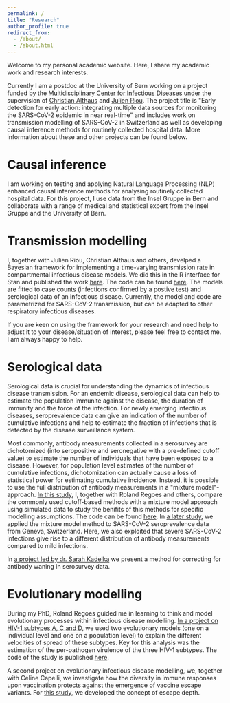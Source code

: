 ```yaml
---
permalink: /
title: "Research"
author_profile: true
redirect_from: 
  - /about/
  - /about.html
---
```


Welcome to my personal academic website. Here, I share my academic work and research interests. 

Currently I am a postdoc at the University of Bern working on a project funded by the [Multidisciplinary Center for Infectious Diseases](https://www.mcid.unibe.ch/) under the supervision of [Christian Althaus](https://calthaus.github.io/) and [Julien Riou](https://www.unisante.ch/fr/formation-recherche/annuaire-chercheurs/chercheur/riou-julien). The project title is "Early detection for early action: integrating multiple data
sources for monitoring the SARS-CoV-2 epidemic in near
real-time" and includes work on transmission modelling of SARS-CoV-2 in Switzerland as well as developing causal inference methods for routinely collected hospital data. More information about these and other projects can be found below.  

Causal inference
======

I am working on testing and applying Natural Language Processing (NLP) enhanced causal inference methods for analysing routinely collected hospital data. For this project, I use data from the Insel Gruppe in Bern and collaborate with a range of medical and statistical expert from the Insel Gruppe and the University of Bern. 

Transmission modelling
======

I, together with Julien Riou, Christian Althaus and others, develped a Bayesian framework for implementing a time-varying transmission rate in compartmental infectious disease models. We did this in the R interface for Stan and published the work [here](https://judithbouman.ch/publication/2024_bayesian). The code can be found [here](https://github.com/judithBouman2412/HETTMO). The models are fitted to case counts (infections confirmed by a postive test) and serological data of an infectious disease. Currently, the model and code are parametrized for SARS-CoV-2 transmission, but can be adapted to other respiratory infectious diseases. 

If you are keen on using the framework for your research and need help to adjust it to your disease/situation of interest, please feel free to contact me. I am always happy to help. 

Serological data
======

Serological data is crucial for understanding the dynamics of infectious disease transmission. For an endemic disease, serological data can help to estimate the population immunite against the disease, the duration of immunity and the force of the infection. For newly emerging infectious diseases, seroprevalence data can give an indication of the number of cumulative infections and help to estimate the fraction of infections that is detected by the disease surveillance system. 

Most commonly, antibody measurements collected in a serosurvey are dichotomized (into seropositive and seronegative with a pre-defined cutoff value) to estimate the number of individuals that have been exposed to a disease. However, for population level estimates of the number of cumulative infections, dichotomization can actually cause a loss of statistical power for estimating cumulative incidence. Instead, it is possible to use the full distribution of antibody measurements in a "mixture model"-approach. [In this study](https://judithbouman.ch/publication/2021_cum_inc), I, together with Roland Regoes and others, compare the commonly used cutoff-based methods with a mixture model approach using simulated data to study the benifits of this methods for specific modelling assumptions. The code can be found [here](https://github.com/JudithBouman2412/PIST). In [a later study](https://judithbouman.ch/publication/2022_applying), we applied the mixture model method to SARS-CoV-2 seroprevalence data from Geneva, Switzerland. Here, we also exploited that severe SARS-CoV-2 infections give rise to a different distribution of antibody measurements compared to mild infections. 

In [a project led by dr. Sarah Kadelka](https://judithbouman.ch/publication/2023_correcting) we present a method for correcting for antibody waning in serosurvey data.   


Evolutionary modelling
======

During my PhD, Roland Regoes guided me in learning to think and model evolutionary processes within infectious disease modelling. [In a project on HIV-1 subtypes A, C and D](https://judithbouman.ch/publication/2023_virulence), we used two evolutionary models (one on a individual level and one on a population level) to explain the different velocities of spread of these subtypes. Key for this analysis was the estimation of the per-pathogen virulence of the three HIV-1 subtypes. The code of the study is published [here](https://github.com/JudithBouman2412/PerPathogenVirulence_HIVsubtypes). 

A second project on evolutionary infectious disease modelling, we, together with Celine Capelli, we investigate how the diversity in immune responses upon vaccination protects against the emergence of vaccine escape variants. For [this study](https://judithbouman.ch/publication/2021_vaccine), we developed the concept of escape depth. 
